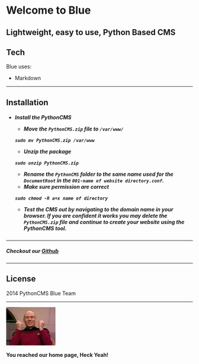 <!DOCTYPE html>
<html>
<head>
</head>
<body>
<h1>Welcome to Blue</h1>
<h2>Lightweight, easy to use, Python Based CMS</h2>
<h2>Tech</h2>
<p>Blue uses:</p>
<ul>
<li>Markdown</li>
</ul>
<hr />
<h2>Installation</h2>
<h5>

* Install the PythonCMS
  * Move the `PythonCMS.zip` file to `/var/www/`  
  ```console
  sudo mv PythonCMS.zip /var/www
  ```

  * Unzip the package  
  ```console
  sudo unzip PythonCMS.zip
  ```

  * Rename the `PythonCMS` folder to the same name used for the `DocumentRoot` in the `001-name of website directory.conf`.
  * Make sure permission are correct  
  ```console
  sudo chmod -R a+x name of directory
  ```

  * Test the CMS out by navigating to the domain name in your browser. If you are confident it works you may delete the `PythonCMS.zip` file and continue to create your website using the PythonCMS tool.
</h5>
<hr />
<h5>Checkout our <a href="https://github.com/aheath05/pythoncms.com">Github</a></h5>
<hr />
<h2>License</h2>
<p>2014 PythonCMS Blue Team</p>
<hr />
<img src="/content/images/yes.jpg">
<p><strong>You reached our home page, Heck Yeah!</strong></p>
</body>
</html>
